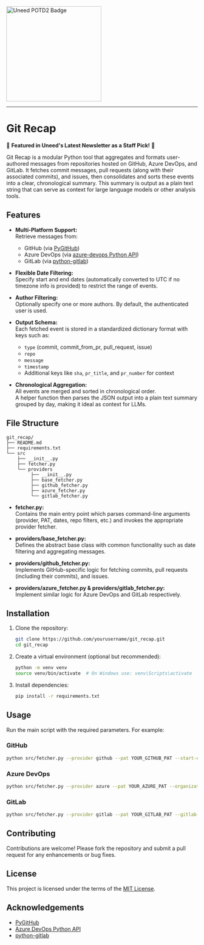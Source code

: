 <a href="https://www.uneed.best/tool/gitrecap">
  <img src="https://www.uneed.best/POTD2A.png" style="width: 250px;" alt="Uneed POTD2 Badge" />
</a>

---

# Git Recap

🎉 **Featured in Uneed's Latest Newsletter as a Staff Pick!** 🎉

Git Recap is a modular Python tool that aggregates and formats user-authored messages from repositories hosted on GitHub, Azure DevOps, and GitLab. It fetches commit messages, pull requests (along with their associated commits), and issues, then consolidates and sorts these events into a clear, chronological summary. This summary is output as a plain text string that can serve as context for large language models or other analysis tools.

## Features

- **Multi-Platform Support:**  
  Retrieve messages from:
  - GitHub (via [PyGitHub](https://pygithub.readthedocs.io/en/stable/))
  - Azure DevOps (via [azure-devops Python API](https://github.com/microsoft/azure-devops-python-api))
  - GitLab (via [python-gitlab](https://python-gitlab.readthedocs.io/))
  
- **Flexible Date Filtering:**  
  Specify start and end dates (automatically converted to UTC if no timezone info is provided) to restrict the range of events.

- **Author Filtering:**  
  Optionally specify one or more authors. By default, the authenticated user is used.

- **Output Schema:**  
  Each fetched event is stored in a standardized dictionary format with keys such as:
  - `type` (commit, commit_from_pr, pull_request, issue)
  - `repo`
  - `message`
  - `timestamp`
  - Additional keys like `sha`, `pr_title`, and `pr_number` for context

- **Chronological Aggregation:**  
  All events are merged and sorted in chronological order.  
  A helper function then parses the JSON output into a plain text summary grouped by day, making it ideal as context for LLMs.

## File Structure

```
git_recap/
├── README.md
├── requirements.txt
└── src
    ├── __init__.py
    ├── fetcher.py
    └── providers
         ├── __init__.py
         ├── base_fetcher.py
         ├── github_fetcher.py
         ├── azure_fetcher.py
         └── gitlab_fetcher.py
```

- **fetcher.py:**  
  Contains the main entry point which parses command-line arguments (provider, PAT, dates, repo filters, etc.) and invokes the appropriate provider fetcher.

- **providers/base_fetcher.py:**  
  Defines the abstract base class with common functionality such as date filtering and aggregating messages.

- **providers/github_fetcher.py:**  
  Implements GitHub-specific logic for fetching commits, pull requests (including their commits), and issues.

- **providers/azure_fetcher.py & providers/gitlab_fetcher.py:**  
  Implement similar logic for Azure DevOps and GitLab respectively.

## Installation

1. Clone the repository:

   ```bash
   git clone https://github.com/yourusername/git_recap.git
   cd git_recap
   ```

2. Create a virtual environment (optional but recommended):

   ```bash
   python -m venv venv
   source venv/bin/activate  # On Windows use: venv\Scripts\activate
   ```

3. Install dependencies:

   ```bash
   pip install -r requirements.txt
   ```

## Usage

Run the main script with the required parameters. For example:

### GitHub
```bash
python src/fetcher.py --provider github --pat YOUR_GITHUB_PAT --start-date 2025-03-07T00:00:00 --end-date 2025-03-15T23:59:59 --repos Repo1 Repo2
```

### Azure DevOps
```bash
python src/fetcher.py --provider azure --pat YOUR_AZURE_PAT --organization-url https://dev.azure.com/YOURORG --start-date 2025-03-07T00:00:00 --end-date 2025-03-15T23:59:59 --repos Repo1 Repo2
```

### GitLab
```bash
python src/fetcher.py --provider gitlab --pat YOUR_GITLAB_PAT --gitlab-url https://gitlab.example.com --start-date 2025-03-07T00:00:00 --end-date 2025-03-15T23:59:59 --repos Repo1 Repo2
```

## Contributing

Contributions are welcome! Please fork the repository and submit a pull request for any enhancements or bug fixes.

## License

This project is licensed under the terms of the [MIT License](LICENSE).

## Acknowledgements

- [PyGitHub](https://pygithub.readthedocs.io/en/stable/)
- [Azure DevOps Python API](https://github.com/microsoft/azure-devops-python-api)
- [python-gitlab](https://python-gitlab.readthedocs.io/)
